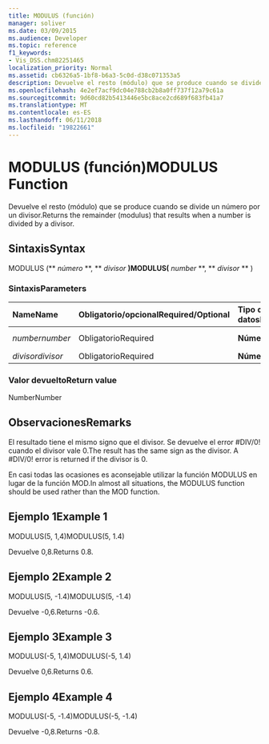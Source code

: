 ```yaml
---
title: MODULUS (función)
manager: soliver
ms.date: 03/09/2015
ms.audience: Developer
ms.topic: reference
f1_keywords:
- Vis_DSS.chm82251465
localization_priority: Normal
ms.assetid: cb6326a5-1bf8-b6a3-5c0d-d38c071353a5
description: Devuelve el resto (módulo) que se produce cuando se divide un número por un divisor.
ms.openlocfilehash: 4e2ef7acf9dc04e788cb2b8a0ff737f12a79c61a
ms.sourcegitcommit: 9d60cd82b5413446e5bc8ace2cd689f683fb41a7
ms.translationtype: MT
ms.contentlocale: es-ES
ms.lasthandoff: 06/11/2018
ms.locfileid: "19822661"
---
```

# <a name="modulus-function"></a><span data-ttu-id="16b38-103">MODULUS (función)</span><span class="sxs-lookup"><span data-stu-id="16b38-103">MODULUS Function</span></span>

<span data-ttu-id="16b38-104">Devuelve el resto (módulo) que se produce cuando se divide un número por un divisor.</span><span class="sxs-lookup"><span data-stu-id="16b38-104">Returns the remainder (modulus) that results when a number is divided by a divisor.</span></span>
  
## <a name="syntax"></a><span data-ttu-id="16b38-105">Sintaxis</span><span class="sxs-lookup"><span data-stu-id="16b38-105">Syntax</span></span>

<span data-ttu-id="16b38-106">MODULUS (** *número* **, ** *divisor* **)</span><span class="sxs-lookup"><span data-stu-id="16b38-106">MODULUS(** *number* **, ** *divisor* ** )</span></span> 
  
### <a name="parameters"></a><span data-ttu-id="16b38-107">Sintaxis</span><span class="sxs-lookup"><span data-stu-id="16b38-107">Parameters</span></span>

|<span data-ttu-id="16b38-108">**Name**</span><span class="sxs-lookup"><span data-stu-id="16b38-108">**Name**</span></span>|<span data-ttu-id="16b38-109">**Obligatorio/opcional**</span><span class="sxs-lookup"><span data-stu-id="16b38-109">**Required/Optional**</span></span>|<span data-ttu-id="16b38-110">**Tipo de datos**</span><span class="sxs-lookup"><span data-stu-id="16b38-110">**Data Type**</span></span>|<span data-ttu-id="16b38-111">**Descripción**</span><span class="sxs-lookup"><span data-stu-id="16b38-111">**Description**</span></span>|
|:-----|:-----|:-----|:-----|
| <span data-ttu-id="16b38-112">_number_</span><span class="sxs-lookup"><span data-stu-id="16b38-112">_number_</span></span> <br/> |<span data-ttu-id="16b38-113">Obligatorio</span><span class="sxs-lookup"><span data-stu-id="16b38-113">Required</span></span>  <br/> |<span data-ttu-id="16b38-114">**Número**</span><span class="sxs-lookup"><span data-stu-id="16b38-114">**Number**</span></span> <br/> |<span data-ttu-id="16b38-115">El dividendo.</span><span class="sxs-lookup"><span data-stu-id="16b38-115">The dividend.</span></span>  <br/> |
| <span data-ttu-id="16b38-116">_divisor_</span><span class="sxs-lookup"><span data-stu-id="16b38-116">_divisor_</span></span> <br/> |<span data-ttu-id="16b38-117">Obligatorio</span><span class="sxs-lookup"><span data-stu-id="16b38-117">Required</span></span>  <br/> |<span data-ttu-id="16b38-118">**Número**</span><span class="sxs-lookup"><span data-stu-id="16b38-118">**Number**</span></span> <br/> |<span data-ttu-id="16b38-119">El divisor.</span><span class="sxs-lookup"><span data-stu-id="16b38-119">The divisor.</span></span>  <br/> |
   
### <a name="return-value"></a><span data-ttu-id="16b38-120">Valor devuelto</span><span class="sxs-lookup"><span data-stu-id="16b38-120">Return value</span></span>

<span data-ttu-id="16b38-121">Number</span><span class="sxs-lookup"><span data-stu-id="16b38-121">Number</span></span>
  
## <a name="remarks"></a><span data-ttu-id="16b38-122">Observaciones</span><span class="sxs-lookup"><span data-stu-id="16b38-122">Remarks</span></span>

<span data-ttu-id="16b38-p101">El resultado tiene el mismo signo que el divisor. Se devuelve el error #DIV/0! cuando el divisor vale 0.</span><span class="sxs-lookup"><span data-stu-id="16b38-p101">The result has the same sign as the divisor. A #DIV/0! error is returned if the divisor is 0.</span></span> 
  
<span data-ttu-id="16b38-126">En casi todas las ocasiones es aconsejable utilizar la función MODULUS en lugar de la función MOD.</span><span class="sxs-lookup"><span data-stu-id="16b38-126">In almost all situations, the MODULUS function should be used rather than the MOD function.</span></span> 
  
## <a name="example-1"></a><span data-ttu-id="16b38-127">Ejemplo 1</span><span class="sxs-lookup"><span data-stu-id="16b38-127">Example 1</span></span>

<span data-ttu-id="16b38-128">MODULUS(5, 1,4)</span><span class="sxs-lookup"><span data-stu-id="16b38-128">MODULUS(5, 1.4)</span></span>
  
<span data-ttu-id="16b38-129">Devuelve 0,8.</span><span class="sxs-lookup"><span data-stu-id="16b38-129">Returns 0.8.</span></span>
  
## <a name="example-2"></a><span data-ttu-id="16b38-130">Ejemplo 2</span><span class="sxs-lookup"><span data-stu-id="16b38-130">Example 2</span></span>

<span data-ttu-id="16b38-131">MODULUS(5, -1.4)</span><span class="sxs-lookup"><span data-stu-id="16b38-131">MODULUS(5, -1.4)</span></span>
  
<span data-ttu-id="16b38-132">Devuelve -0,6.</span><span class="sxs-lookup"><span data-stu-id="16b38-132">Returns -0.6.</span></span>
  
## <a name="example-3"></a><span data-ttu-id="16b38-133">Ejemplo 3</span><span class="sxs-lookup"><span data-stu-id="16b38-133">Example 3</span></span>

<span data-ttu-id="16b38-134">MODULUS(-5, 1,4)</span><span class="sxs-lookup"><span data-stu-id="16b38-134">MODULUS(-5, 1.4)</span></span>
  
<span data-ttu-id="16b38-135">Devuelve 0,6.</span><span class="sxs-lookup"><span data-stu-id="16b38-135">Returns 0.6.</span></span>
  
## <a name="example-4"></a><span data-ttu-id="16b38-136">Ejemplo 4</span><span class="sxs-lookup"><span data-stu-id="16b38-136">Example 4</span></span>

<span data-ttu-id="16b38-137">MODULUS(-5, -1.4)</span><span class="sxs-lookup"><span data-stu-id="16b38-137">MODULUS(-5, -1.4)</span></span>
  
<span data-ttu-id="16b38-138">Devuelve -0,8.</span><span class="sxs-lookup"><span data-stu-id="16b38-138">Returns -0.8.</span></span>
  

